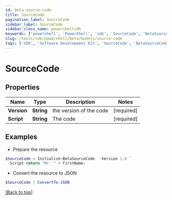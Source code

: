 ```yaml
---
id: beta-source-code
title: SourceCode
pagination_label: SourceCode
sidebar_label: SourceCode
sidebar_class_name: powershellsdk
keywords: ['powershell', 'PowerShell', 'sdk', 'SourceCode', 'BetaSourceCode']
slug: /tools/sdk/powershell/beta/models/source-code
tags: ['SDK', 'Software Development Kit', 'SourceCode', 'BetaSourceCode']
---
```


# SourceCode

## Properties

| Name        | Type       | Description             | Notes      |
| ----------- | ---------- | ----------------------- | ---------- |
| **Version** | **String** | the version of the code | [required] |
| **Script**  | **String** | The code                | [required] |

## Examples

- Prepare the resource

```powershell
$SourceCode = Initialize-BetaSourceCode  -Version 1.0 `
 -Script return "Mr. " + firstName;
```

- Convert the resource to JSON

```powershell
$SourceCode | ConvertTo-JSON
```

[[Back to top]](#)

